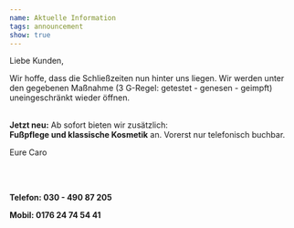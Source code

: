 ```yaml
---
name: Aktuelle Information
tags: announcement
show: true
---
```

Liebe Kunden,

Wir hoffe, dass die Schließzeiten nun hinter uns liegen.
Wir werden unter den gegebenen Maßnahme 
(3 G-Regel: getestet - genesen - geimpft) uneingeschränkt wieder öffnen.</br ></br >

**Jetzt neu:**
Ab sofort bieten wir zusätzlich: </br >
**Fußpflege und klassische Kosmetik** an. Vorerst nur telefonisch buchbar.</br >

Eure Caro

</br ></br >

**Telefon: 030 - 490 87 205</br >**

**Mobil: 0176 24 74 54 41**
</br ></br >